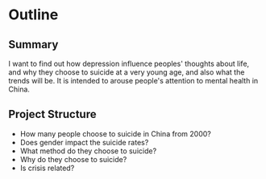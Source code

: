 # Outline

## Summary
I want to find out how depression influence peoples' thoughts about life, and why they choose to suicide at a very young age, and also what the trends will be. It is intended to arouse people's attention to mental health in China.

## Project Structure
- How many people choose to suicide in China from 2000?
- Does gender impact the suicide rates?
- What method do they choose to suicide?
- Why do they choose to suicide?
- Is crisis related?
